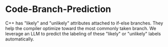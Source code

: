 # Code-Branch-Prediction
C++ has "likely" and "unlikely" attributes attached to if-else branches. They help the compiler optimize toward the most commonly taken branch. We leverage an LLM to predict the labeling of these "likely" or "unlikely" labels automatically.
